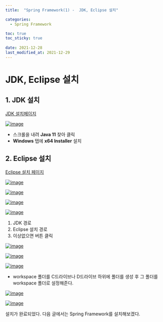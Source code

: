 ```yaml
---
title:  "Spring Framework(1) -  JDK, Eclipse 설치"

categories:
  - Spring Framework

toc: true
toc_sticky: true
 
date: 2021-12-28
last_modified_at: 2021-12-29
---
```


<h1>JDK, Eclipse 설치</h1>


<h2>1. JDK 설치</h2>

[JDK 설치페이지](https://www.oracle.com/java/technologies/downloads/)

[![image](https://user-images.githubusercontent.com/56810348/147547957-ae6a238f-73ad-4256-bcaf-c93a6a39ece9.png)](https://user-images.githubusercontent.com/56810348/147547957-ae6a238f-73ad-4256-bcaf-c93a6a39ece9.png)

- 스크롤을 내려 **Java 11** 찾아 클릭 
- **Windows** 탭에 **x64 Installer** 설치


<h2>2. Eclipse 설치</h2>

[Eclipse 설치 페이지](https://www.eclipse.org/downloads/)

[![image](https://user-images.githubusercontent.com/56810348/147619279-9b2437c3-045b-4500-9de8-3308ce75fe3c.png)](https://user-images.githubusercontent.com/56810348/147619279-9b2437c3-045b-4500-9de8-3308ce75fe3c.png)


[![image](https://user-images.githubusercontent.com/56810348/147619408-d3936f4c-983f-478b-bfa1-0d379b66a850.png)](https://user-images.githubusercontent.com/56810348/147619408-d3936f4c-983f-478b-bfa1-0d379b66a850.png)


[![image](https://user-images.githubusercontent.com/56810348/147619464-f9704fbe-819e-41cd-a1f2-dec9a5b7cf85.png)](https://user-images.githubusercontent.com/56810348/147619464-f9704fbe-819e-41cd-a1f2-dec9a5b7cf85.png)


[![image](https://user-images.githubusercontent.com/56810348/147619583-3a3cbb52-0122-4478-91e8-ace985ee0cbd.png)](https://user-images.githubusercontent.com/56810348/147619583-3a3cbb52-0122-4478-91e8-ace985ee0cbd.png)

1. JDK 경로
2. Eclipse 설치 경로
3. 이상없으면 버튼 클릭


[![image](https://user-images.githubusercontent.com/56810348/147619724-aba0e3ef-8ba0-44c5-8ca7-a47f9ed4f107.png)](https://user-images.githubusercontent.com/56810348/147619724-aba0e3ef-8ba0-44c5-8ca7-a47f9ed4f107.png)


[![image](https://user-images.githubusercontent.com/56810348/147619797-fdd059b8-9db5-49c1-8c91-95575c4dddb8.png)](https://user-images.githubusercontent.com/56810348/147619797-fdd059b8-9db5-49c1-8c91-95575c4dddb8.png)


[![image](https://user-images.githubusercontent.com/56810348/147619912-f6c0f0dc-0391-4a1f-9686-c52588e1ce9c.png)](https://user-images.githubusercontent.com/56810348/147619912-f6c0f0dc-0391-4a1f-9686-c52588e1ce9c.png)

- workspace 폴더를 C드라이브나 D드라이브 하위에 폴더를 생성 후 그 폴더를 workspace 폴더로 설정해준다.


[![image](https://user-images.githubusercontent.com/56810348/147620525-7a2bd524-82b6-4074-9790-1f3da9d1cc10.png)](https://user-images.githubusercontent.com/56810348/147620525-7a2bd524-82b6-4074-9790-1f3da9d1cc10.png)


[![image](https://user-images.githubusercontent.com/56810348/147620581-6a37b66d-31f7-4be0-817e-6ca83c51bb67.png)](https://user-images.githubusercontent.com/56810348/147620581-6a37b66d-31f7-4be0-817e-6ca83c51bb67.png)

설치가 완료되었다. 다음 글에서는 Spring Framework를 설치해보겠다.

